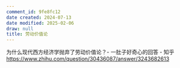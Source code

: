 ```yaml
---
comment_id: 9fe8fc12
date created: 2024-07-13
date modified: 2025-02-06
draw: null
title: 劳动价值论
---
```

为什么现代西方经济学抛弃了劳动价值论？- 一肚子好奇心的回答 - 知乎  
https://www.zhihu.com/question/30436087/answer/3243682613
